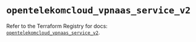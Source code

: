 # `opentelekomcloud_vpnaas_service_v2`

Refer to the Terraform Registry for docs: [`opentelekomcloud_vpnaas_service_v2`](https://registry.terraform.io/providers/opentelekomcloud/opentelekomcloud/1.36.25/docs/resources/vpnaas_service_v2).
